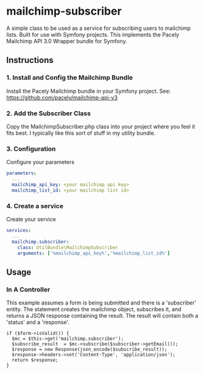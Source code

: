 # mailchimp-subscriber
A simple class to be used as a service for subscribing users to mailchimp lists.  Built for use with Symfony projects. This implements the Pacely Mailchimp API 3.0 Wrapper bundle for Symfony.

## Instructions
### 1. Install and Config the Mailchimp Bundle
Install the Pacely Mailchimp bundle in your Symfony project. See: https://github.com/pacely/mailchimp-api-v3

### 2. Add the Subscriber Class
Copy the MailchimpSubscriber.php class into your project where you feel it fits best.  I typically like this sort of stuff in my utility bundle.

### 3. Configuration
Configure your parameters
```#app/config/parameters.yml
parameters:
  ...
  mailchimp_api_key: <your mailchimp api key>
  mailchimp_list_id: <your mailchimp list id>
```

### 4. Create a service
Create your service
```#app/config/services.yml
services:
  ...
  mailchimp.subscriber:
    class: UtilBundle\MailchimpSubscriber
    arguments: ['%mailchimp_api_key%','%mailchimp_list_id%']
```

## Usage

### In A Controller
This example assumes a form is being submitted and there is a 'subscriber' entity.  The statement creates the mailchimp object, subscribes it, and returns a JSON response containing the result.  The result will contain both a 'status' and a 'response'.

```#controller
if ($form->isValid()) {
  $mc = $this->get('mailchimp.subscriber');
  $subscribe_result  = $mc->subscribe($subscriber->getEmail());
  $response = new Response(json_encode($subscribe_result));
  $response->headers->set('Content-Type', 'application/json');
  return $response;
}
```
